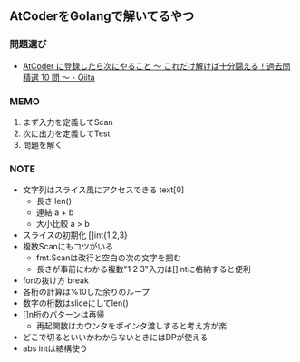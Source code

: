 ## AtCoderをGolangで解いてるやつ

### 問題選び
- [AtCoder に登録したら次にやること ～ これだけ解けば十分闘える！過去問精選 10 問 ～ - Qiita](https://qiita.com/drken/items/fd4e5e3630d0f5859067)

### MEMO
1. まず入力を定義してScan
2. 次に出力を定義してTest
3. 問題を解く

### NOTE
- 文字列はスライス風にアクセスできる text[0]
    - 長さ len()
    - 連結 a + b
    - 大小比較 a > b
- スライスの初期化 []int{1,2,3}
- 複数Scanにもコツがいる
    - fmt.Scanは改行と空白の次の文字を掴む
    - 長さが事前にわかる複数"1 2 3"入力は[]intに格納すると便利
- forの抜け方 break
- 各桁の計算は%10した余りのループ
- 数字の桁数はsliceにしてlen()
- []n桁のパターンは再帰
    - 再起関数はカウンタをポインタ渡しすると考え方が楽
- どこで切るといいかわからないときにはDPが使える
- abs intは結構使う